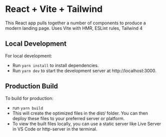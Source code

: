 # React + Vite + Tailwind

This React app pulls together a number of components to produce a modern landing page.
Uses Vite with HMR, ESLint rules, Tailwind 4

## Local Development

For local development:

- Run ```yarn install``` to install dependencies.
- Run ```yarn dev``` to start the development server at http://localhost:3000.

## Production Build
To build for production:

- run ```yarn build```
- This will create the optimized files in the dist/ folder. You can then deploy these files to your preferred server or platform.
- To view the built files locally, you can use a static server like Live Server in VS Code or http-server in the terminal.